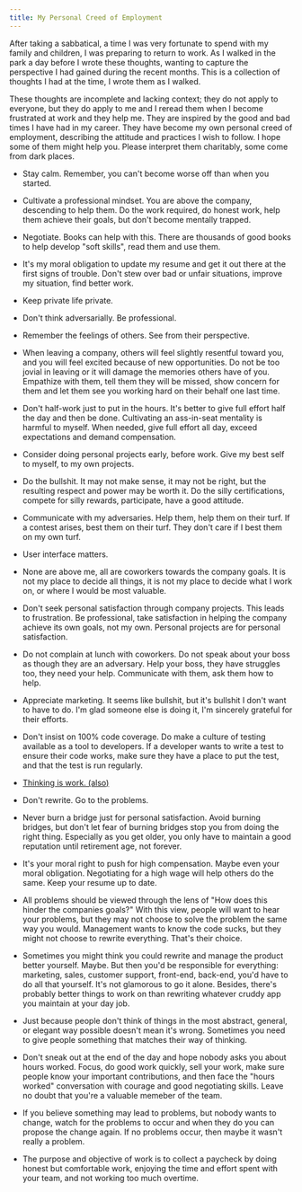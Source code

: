 ```yaml
---
title: My Personal Creed of Employment
---
```


After taking a sabbatical, a time I was very fortunate to spend with my family and children, I was preparing to return to work. As I walked in the park a day before I wrote these thoughts, wanting to capture the perspective I had gained during the recent months. This is a collection of thoughts I had at the time, I wrote them as I walked.

These thoughts are incomplete and lacking context; they do not apply to everyone, but they do apply to me and I reread them when I become frustrated at work and they help me. They are inspired by the good and bad times I have had in my career. They have become my own personal creed of employment, describing the attitude and practices I wish to follow. I hope some of them might help you. Please interpret them charitably, some come from dark places.

- Stay calm. Remember, you can't become worse off than when you started.

- Cultivate a professional mindset. You are above the company, descending to help them. Do the work required, do honest work, help them achieve their goals, but don't become mentally trapped.

- Negotiate. Books can help with this. There are thousands of good books to help develop "soft skills", read them and use them.

- It's my moral obligation to update my resume and get it out there at the first signs of trouble. Don't stew over bad or unfair situations, improve my situation, find better work.

- Keep private life private.

- Don't think adversarially. Be professional.

- Remember the feelings of others. See from their perspective.

- When leaving a company, others will feel slightly resentful toward you, and you will feel excited because of new opportunities. Do not be too jovial in leaving or it will damage the memories others have of you. Empathize with them, tell them they will be missed, show concern for them and let them see you working hard on their behalf one last time.

- Don't half-work just to put in the hours. It's better to give full effort half the day and then be done. Cultivating an ass-in-seat mentality is harmful to myself. When needed, give full effort all day, exceed expectations and demand compensation.

- Consider doing personal projects early, before work. Give my best self to myself, to my own projects.

- Do the bullshit. It may not make sense, it may not be right, but the resulting respect and power may be worth it. Do the silly certifications, compete for silly rewards, participate, have a good attitude.

- Communicate with my adversaries. Help them, help them on their turf. If a contest arises, best them on their turf. They don't care if I best them on my own turf.

- User interface matters.

- None are above me, all are coworkers towards the company goals. It is not my place to decide all things, it is not my place to decide what I work on, or where I would be most valuable.

- Don't seek personal satisfaction through company projects. This leads to frustration. Be professional, take satisfaction in helping the company achieve its own goals, not my own. Personal projects are for personal satisfaction.

- Do not complain at lunch with coworkers. Do not speak about your boss as though they are an adversary. Help your boss, they have struggles too, they need your help. Communicate with them, ask them how to help.

- Appreciate marketing. It seems like bullshit, but it's bullshit I don't want to have to do. I'm glad someone else is doing it, I'm sincerely grateful for their efforts.

- Don't insist on 100% code coverage. Do make a culture of testing available as a tool to developers. If a developer wants to write a test to ensure their code works, make sure they have a place to put the test, and that the test is run regularly.

- [Thinking is work. (also)](https://bellmar.medium.com/all-the-best-engineering-advice-i-stole-from-non-technical-people-eb7f90ca2f5f)

- Don't rewrite. Go to the problems.

- Never burn a bridge just for personal satisfaction. Avoid burning bridges, but don't let fear of burning bridges stop you from doing the right thing. Especially as you get older, you only have to maintain a good reputation until retirement age, not forever.

- It's your moral right to push for high compensation. Maybe even your moral obligation. Negotiating for a high wage will help others do the same. Keep your resume up to date.

- All problems should be viewed through the lens of "How does this hinder the companies goals?" With this view, people will want to hear your problems, but they may not choose to solve the problem the same way you would. Management wants to know the code sucks, but they might not choose to rewrite everything. That's their choice.

- Sometimes you might think you could rewrite and manage the product better yourself. Maybe. But then you'd be responsible for everything: marketing, sales, customer support, front-end, back-end, you'd have to do all that yourself. It's not glamorous to go it alone. Besides, there's probably better things to work on than rewriting whatever cruddy app you maintain at your day job.

- Just because people don't think of things in the most abstract, general, or elegant way possible doesn't mean it's wrong. Sometimes you need to give people something that matches their way of thinking.

- Don't sneak out at the end of the day and hope nobody asks you about hours worked. Focus, do good work quickly, sell your work, make sure people know your important contributions, and then face the "hours worked" conversation with courage and good negotiating skills. Leave no doubt that you're a valuable memeber of the team.

- If you believe something may lead to problems, but nobody wants to change, watch for the problems to occur and when they do  you can propose the change again. If no problems occur, then maybe it wasn't really a problem.

- The purpose and objective of work is to collect a paycheck by doing honest but comfortable work, enjoying the time and effort spent with your team, and not working too much overtime.
